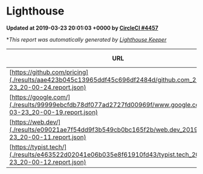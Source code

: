 
# Lighthouse

**Updated at 2019-03-23 20:01:03 +0000 by [CircleCI #4457](https://circleci.com/gh/ItinerisLtd/lighthouse-keeper-example/4457)**

**This report was automatically generated by [Lighthouse Keeper](https://github.com/itinerisltd/lighthouse-keeper)*

| URL | Performance | Accessibility | Best Practices | SEO | PWA | Updated At |
| --- | --- | --- | --- | --- | --- | --- |
| [https://github.com/pricing](./results/aae423b045c13965ddf45c696df2484d/github.com_2019-03-23_20-00-24.report.json) | 0.88 | 0.89 | 0.93 | 0.9 | 0.58 | 2019-03-23T20:00:24.027Z |
| [https://google.com/](./results/99999ebcfdb78df077ad2727fd00969f/www.google.com_2019-03-23_20-00-19.report.json) | 0.94 | 0.71 | 0.93 | 0.82 | 0.58 | 2019-03-23T20:00:19.442Z |
| [https://web.dev/](./results/e09021ae7f54dd9f3b549cb0bc165f2b/web.dev_2019-03-23_20-00-11.report.json) | 0.97 | 0.93 | 1 | 0.96 | 1 | 2019-03-23T20:00:11.424Z |
| [https://typist.tech/](./results/e463522d02041e06b035e8f61910fd43/typist.tech_2019-03-23_20-00-12.report.json) | 1 |  |  |  |  | 2019-03-23T20:00:12.919Z |

